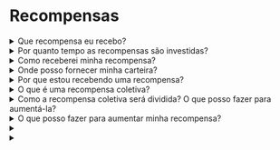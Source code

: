 # Recompensas

<details>
<summary>Que recompensa eu recebo?</summary>

Com base no total de pontos e nos objetivos coletivos alcançados, você receberá uma recompensa individual em tokens $XBG, bem como uma recompensa coletiva em tokens $XBG. Todas as recompensas são [investidas](rewards-test.md#how-long-are-rewards-vested).

</details>

<details>
<summary>Por quanto tempo as recompensas são investidas?</summary>

</details>

<details>
<summary>Como receberei minha recompensa?</summary>

Ao final do qualificador ou temporada, as recompensas serão enviadas para a carteira que você forneceu, com base na sua classificação final após o término do concurso. Observação: Todas as recompensas são [investidas](rewards-test.md#how-long-are-rewards-vested).

</details>

<details>
<summary>Onde posso fornecer minha carteira?</summary>

</details>

<details>
<summary>Por que estou recebendo uma recompensa?</summary>

Recompensamos você em agradecimento pela sua participação ativa e contribuição para a expansão da comunidade XBorg e pela promoção do nosso token $XBG.

</details>

<details>
<summary>O que é uma recompensa coletiva?</summary>

Uma recompensa coletiva é uma demonstração de nosso agradecimento pelo esforço coletivo dos participantes, onde as recompensas são aumentadas ao atingir níveis de marcos durante a temporada. Dependendo da sua classificação no final da temporada, você receberá uma recompensa adicional do pool coletivo.

</details>

<details>
<summary>Como a recompensa coletiva será dividida? O que posso fazer para aumentá-la?</summary>

A divisão da recompensa coletiva é determinada pela sua classificação e pode ser aumentada coletivamente ao atingir marcos coletivos ou completar ações rápidas. Para mais informações, consulte as [regras](rules-test.md).

</details>

<details>
<summary>O que posso fazer para aumentar minha recompensa?</summary>

A melhor maneira de maximizar sua recompensa é através da consistência combinada com a viralidade. Quanto maior for o seu alcance, mais alto você subirá no ranking.

</details>

<details>
<summary></summary>

</details>

<details>
<summary></summary>

</details>
